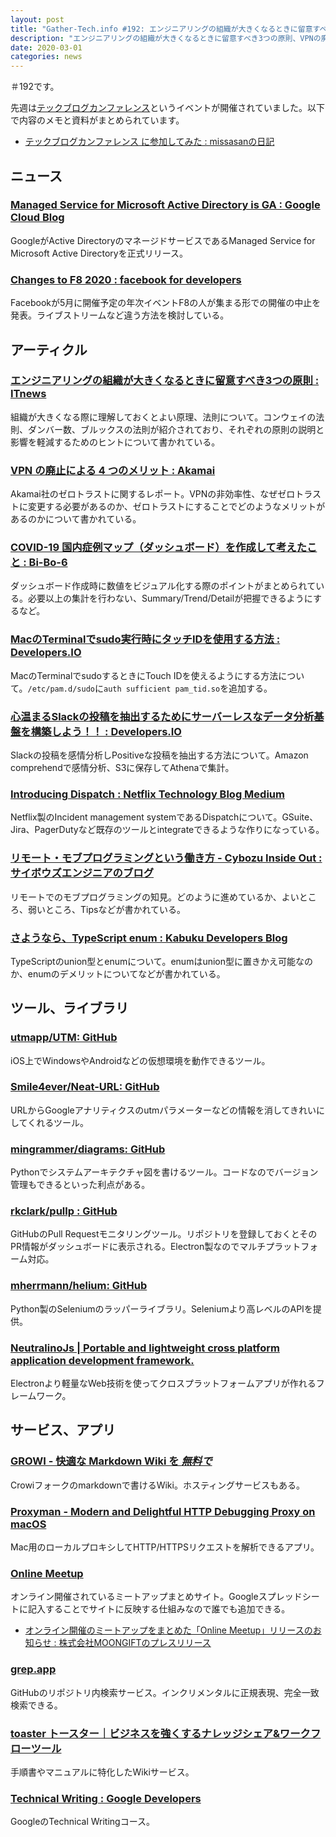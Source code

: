 ```yaml
---
layout: post
title: "Gather-Tech.info #192: エンジニアリングの組織が大きくなるときに留意すべき3つの原則、VPNの廃止による4つのメリット など"
description: "エンジニアリングの組織が大きくなるときに留意すべき3つの原則、VPNの廃止による4つのメリット など"
date: 2020-03-01
categories: news
---
```


＃192です。

先週は[テックブログカンファレンス](https://connpass.com/event/162917/)というイベントが開催されていました。以下で内容のメモと資料がまとめられています。

- [テックブログカンファレンス に参加してみた : missasanの日記](https://missasan.hatenablog.com/entry/eventlog-4)

## ニュース

### [Managed Service for Microsoft Active Directory is GA : Google Cloud Blog](https://cloud.google.com/blog/products/identity-security/managed-service-for-microsoft-active-directory-is-ga)

GoogleがActive DirectoryのマネージドサービスであるManaged Service for Microsoft Active Directoryを正式リリース。

### [Changes to F8 2020 : facebook for developers](https://developers.facebook.com/blog/post/2020/02/27/important-f8-2020-update/)

Facebookが5月に開催予定の年次イベントF8の人が集まる形での開催の中止を発表。ライブストリームなど違う方法を検討している。

## アーティクル

### [エンジニアリングの組織が大きくなるときに留意すべき3つの原則 : ITnews](https://itnews.org/news_contents/3-research-backed-principles-scaling-engineering)

組織が大きくなる際に理解しておくとよい原理、法則について。コンウェイの法則、ダンバー数、ブルックスの法則が紹介されており、それぞれの原則の説明と影響を軽減するためのヒントについて書かれている。

### [VPN の廃止による 4 つのメリット : Akamai](https://www.akamai.com/jp/ja/multimedia/documents/white-paper/the-4-benefits-of-vpn-elimination.pdf)

Akamai社のゼロトラストに関するレポート。VPNの非効率性、なぜゼロトラストに変更する必要があるのか、ゼロトラストにすることでどのようなメリットがあるのかについて書かれている。

### [COVID-19 国内症例マップ（ダッシュボード）を作成して考えたこと : Bi-Bo-6](http://aimerci.hatenadiary.jp/entry/20200223/1582395168)

ダッシュボード作成時に数値をビジュアル化する際のポイントがまとめられている。必要以上の集計を行わない、Summary/Trend/Detailが把握できるようにするなど。

### [MacのTerminalでsudo実行時にタッチIDを使用する方法 : Developers.IO](https://dev.classmethod.jp/etc/mac-terminal-sudo-touch-id/)

MacのTerminalでsudoするときにTouch IDを使えるようにする方法について。`/etc/pam.d/sudo`に`auth sufficient pam_tid.so`を追加する。

### [心温まるSlackの投稿を抽出するためにサーバーレスなデータ分析基盤を構築しよう！！ : Developers.IO](https://dev.classmethod.jp/server-side/serverless/slack-comprehend-analyze/)

Slackの投稿を感情分析しPositiveな投稿を抽出する方法について。Amazon comprehendで感情分析、S3に保存してAthenaで集計。

### [Introducing Dispatch : Netflix Technology Blog  Medium](https://medium.com/@NetflixTechBlog/introducing-dispatch-da4b8a2a8072)

Netflix製のIncident management systemであるDispatchについて。GSuite、Jira、PagerDutyなど既存のツールとintegrateできるような作りになっている。

### [リモート・モブプログラミングという働き方 - Cybozu Inside Out : サイボウズエンジニアのブログ](https://blog.cybozu.io/entry/2020/02/28/080000)

リモートでのモブプログラミングの知見。どのように進めているか、よいところ、弱いところ、Tipsなどが書かれている。

### [さようなら、TypeScript enum : Kabuku Developers Blog](https://www.kabuku.co.jp/developers/good-bye-typescript-enum)

TypeScriptのunion型とenumについて。enumはunion型に置きかえ可能なのか、enumのデメリットについてなどが書かれている。

## ツール、ライブラリ

### [utmapp/UTM: GitHub](https://github.com/utmapp/UTM)

iOS上でWindowsやAndroidなどの仮想環境を動作できるツール。

### [Smile4ever/Neat-URL: GitHub](https://github.com/Smile4ever/Neat-URL)

URLからGoogleアナリティクスのutmパラメーターなどの情報を消してきれいにしてくれるツール。

### [mingrammer/diagrams: GitHub](https://github.com/mingrammer/diagrams)

Pythonでシステムアーキテクチャ図を書けるツール。コードなのでバージョン管理もできるといった利点がある。

### [rkclark/pullp : GitHub](https://github.com/rkclark/pullp)

GitHubのPull Requestモニタリングツール。リポジトリを登録しておくとそのPR情報がダッシュボードに表示される。Electron製なのでマルチプラットフォーム対応。

### [mherrmann/helium: GitHub](https://github.com/mherrmann/helium)

Python製のSeleniumのラッパーライブラリ。Seleniumより高レベルのAPIを提供。

### [NeutralinoJs | Portable and lightweight cross platform application development framework.](https://neutralino.js.org/)

Electronより軽量なWeb技術を使ってクロスプラットフォームアプリが作れるフレームワーク。

## サービス、アプリ

### [GROWI - 快適な Markdown Wiki を *無料で*](https://growi.org/ja/)

Crowiフォークのmarkdownで書けるWiki。ホスティングサービスもある。

### [Proxyman - Modern and Delightful HTTP Debugging Proxy on macOS](https://proxyman.io/)

Mac用のローカルプロキシしてHTTP/HTTPSリクエストを解析できるアプリ。

### [Online Meetup](https://online-meetup.dev/)

オンライン開催されているミートアップまとめサイト。Googleスプレッドシートに記入することでサイトに反映する仕組みなので誰でも追加できる。

- [オンライン開催のミートアップをまとめた「Online Meetup」リリースのお知らせ : 株式会社MOONGIFTのプレスリリース](https://prtimes.jp/main/html/rd/p/000000006.000024535.html)

### [grep.app](https://grep.app/)

GitHubのリポジトリ内検索サービス。インクリメンタルに正規表現、完全一致検索できる。

### [toaster トースター｜ビジネスを強くするナレッジシェア&ワークフローツール](https://toaster.how/)

手順書やマニュアルに特化したWikiサービス。

### [Technical Writing : Google Developers](https://developers.google.com/tech-writing)

GoogleのTechnical Writingコース。
